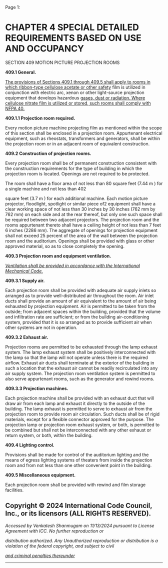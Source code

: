 Page 1:

# CHAPTER 4 SPECIAL DETAILED REQUIREMENTS BASED ON USE AND OCCUPANCY

 SECTION 409
 MOTION PICTURE PROJECTION ROOMS

**409.1 General.**


[The provisions of Sections 409.1 through 409.5 shall apply to rooms in which ribbon-type cellulose acetate or other safety](http://codes.iccsafe.org/#VACC2021P1_Ch04_Sec409.1)
film is utilized in conjunction with electric arc, xenon or other light-source projection equipment that develops hazardous
[gases, dust or radiation. Where cellulose nitrate film is utilized or stored, such rooms shall comply with NFPA 40.](http://codes.iccsafe.org/#VACC2021P1_Ch35_PromNFPA_RefStd40_19)


**409.1.1 Projection room required.**


Every motion picture machine projecting film as mentioned within the scope of this section shall be enclosed in a
projection room. Appurtenant electrical equipment, such as rheostats, transformers and generators, shall be within the
projection room or in an adjacent room of equivalent construction.

**409.2 Construction of projection rooms.**

Every projection room shall be of permanent construction consistent with the construction requirements for the type of
building in which the projection room is located. Openings are not required to be protected.

The room shall have a floor area of not less than 80 square feet (7.44 m ) for a single machine and not less than 402


square feet (3.7 m ) for each additional machine. Each motion picture projector, floodlight, spotlight or similar piece of2
equipment shall have a clear working space of not less than 30 inches by 30 inches (762 mm by 762 mm) on each side
and at the rear thereof, but only one such space shall be required between two adjacent projectors. The projection room
and the rooms appurtenant thereto shall have a ceiling height of not less than 7 feet 6 inches (2286 mm). The aggregate
of openings for projection equipment shall not exceed 25 percent of the area of the wall between the projection room and
the auditorium. Openings shall be provided with glass or other approved material, so as to close completely the opening.


**409.3 Projection room and equipment ventilation.**

_[Ventilation shall be provided in accordance with the International Mechanical Code.](http://codes.iccsafe.org/#VACC2021P1_Ch35_PromICC_RefStdIMC_21)_

**409.3.1 Supply air.**


Each projection room shall be provided with adequate air supply inlets so arranged as to provide well-distributed air
throughout the room. Air inlet ducts shall provide an amount of air equivalent to the amount of air being exhausted by
projection equipment. Air is permitted to be taken from the outside; from adjacent spaces within the building, provided
that the volume and infiltration rate are sufficient; or from the building air-conditioning system, provided that it is so
arranged as to provide sufficient air when other systems are not in operation.

**409.3.2 Exhaust air.**

Projection rooms are permitted to be exhausted through the lamp exhaust system. The lamp exhaust system shall be
positively interconnected with the lamp so that the lamp will not operate unless there is the required airflow. Exhaust air
ducts shall terminate at the exterior of the building in such a location that the exhaust air cannot be readily recirculated
into any air supply system. The projection room ventilation system is permitted to also serve appurtenant rooms, such as
the generator and rewind rooms.

**409.3.3 Projection machines.**

Each projection machine shall be provided with an exhaust duct that will draw air from each lamp and exhaust it directly
to the outside of the building. The lamp exhaust is permitted to serve to exhaust air from the projection room to provide
room air circulation. Such ducts shall be of rigid materials, except for a flexible connector approved for the purpose. The
projection lamp or projection room exhaust system, or both, is permitted to be combined but shall not be interconnected
with any other exhaust or return system, or both, within the building.

**409.4 Lighting control.**

Provisions shall be made for control of the auditorium lighting and the means of egress lighting systems of theaters from
inside the projection room and from not less than one other convenient point in the building.

**409.5 Miscellaneous equipment.**

Each projection room shall be provided with rewind and film storage facilities.

## Copyright © 2024 International Code Council, Inc., or its licensors (ALL RIGHTS RESERVED).

_Accessed by Venkatesh Shanmugam on 11/13/2024 pursuant to License Agreement with ICC. No further reproduction or_

_distribution authorized. Any Unauthorized reproduction or distribution is a violation of the federal copyright, and subject to civil_

_[and criminal penalties thereunder](http://codes.iccsafe.org/content/VACC2021P1/chapter-4-special-detailed-requirements-based-on-use-and-occupancy#VACC2021P1_Ch04_Sec409)_


-----



